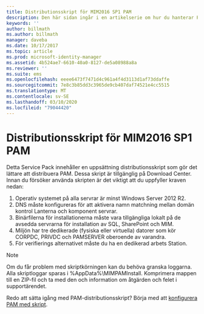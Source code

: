 ```yaml
---
title: Distributionsskript för MIM2016 SP1 PAM
description: Den här sidan ingår i en artikelserie om hur du hanterar PIM med skript. Den innehåller en lista med antaganden om miljön.
keywords: ''
author: billmath
ms.author: billmath
manager: daveba
ms.date: 10/17/2017
ms.topic: article
ms.prod: microsoft-identity-manager
ms.assetid: 4b524ae7-6610-40a0-8127-de5a08988a8a
ms.reviewer: ''
ms.suite: ems
ms.openlocfilehash: eeee6473f7471d4c961a4f4d3113d1af73ddaffe
ms.sourcegitcommit: 7e8c3b85dd3c3965de9cb407daf74521e4cc5515
ms.translationtype: MT
ms.contentlocale: sv-SE
ms.lasthandoff: 03/10/2020
ms.locfileid: "79044420"
---
```

# <a name="mim2016-sp1-pam-deployment-scripts"></a>Distributionsskript för MIM2016 SP1 PAM

Detta Service Pack innehåller en uppsättning distributionsskript som gör det lättare att distribuera PAM. Dessa skript är tillgänglig på Download Center. Innan du försöker använda skripten är det viktigt att du uppfyller kraven nedan:

1. Operativ systemet på alla servrar är minst Windows Server 2012 R2.
2. DNS måste konfigureras för att aktivera namn matchning mellan domän kontrol Lanterna och komponent servrar.
3. Binärfilerna för installationerna måste vara tillgängliga lokalt på de avsedda servrarna för installation av SQL, SharePoint och MIM.
4. Miljön har tre dedikerade (fysiska eller virtuella) datorer som kör CORPDC, PRIVDC och PAMSERVER oberoende av varandra.
5. För verifierings alternativet måste du ha en dedikerad arbets Station.

>[!NOTE]
>Om du får problem med skriptkörningen kan du behöva granska loggarna. Alla skriptloggar sparas i %AppData%\MIMPAMInstall. Komprimera mappen till en ZIP-fil och ta med den och information om åtgärden och felet i supportärendet.

Redo att sätta igång med PAM-distributionsskript? Börja med att [konfigurera PAM med skript](./pam/sp1-pam-configure-using-scripts.md).
